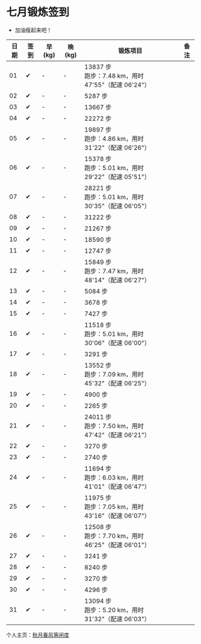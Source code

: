 # 七月锻炼签到

- 加油瘦起来吧！

| 日期 | 签到 | 早(kg) | 晚(kg) | 锻炼项目 | 备注 |
|----|---|---|---|---|---|
| 01 | ✔ | - | - | 13837 步<br>跑步：7.48 km，用时 47'55"（配速 06'24"） |  |
| 02 | ✔ | - | - | 5287 步 |  |
| 03 | ✔ | - | - | 13667 步 |  |
| 04 | ✔ | - | - | 22272 步 |  |
| 05 | ✔ | - | - | 19897 步<br>跑步：4.86 km，用时 31'22"（配速 06'26"） |  |
| 06 | ✔ | - | - | 15378 步<br>跑步：5.01 km，用时 29'22"（配速 05'51"） |  |
| 07 | ✔ | - | - | 28221 步<br>跑步：5.01 km，用时 30'35"（配速 06'05"） |  |
| 08 | ✔ | - | - | 31222 步 |  |
| 09 | ✔ | - | - | 21267 步 |  |
| 10 | ✔ | - | - | 18590 步 |  |
| 11 | ✔ | - | - | 12747 步 |  |
| 12 | ✔ | - | - | 15849 步<br>跑步：7.47 km，用时 48'14"（配速 06'27"） |  |
| 13 | ✔ | - | - | 5084 步 |  |
| 14 | ✔ | - | - | 3678 步 |  |
| 15 | ✔ | - | - | 7427 步 |  |
| 16 | ✔ | - | - | 11518 步<br>跑步：5.01 km，用时 30'06"（配速 06'00"） |  |
| 17 | ✔ | - | - | 3291 步 |  |
| 18 | ✔ | - | - | 13552 步<br>跑步：7.09 km，用时 45'32"（配速 06'25"） |  |
| 19 | ✔ | - | - | 4900 步 |  |
| 20 | ✔ | - | - | 2265 步 |  |
| 21 | ✔ | - | - | 24011 步<br>跑步：7.50 km，用时 47'42"（配速 06'21"） |  |
| 22 | ✔ | - | - | 3270 步 |  |
| 23 | ✔ | - | - | 2740 步 |  |
| 24 | ✔ | - | - | 11694 步<br>跑步：6.03 km，用时 41'01"（配速 06'47"） |  |
| 25 | ✔ | - | - | 11975 步<br>跑步：7.05 km，用时 43'16"（配速 06'07"） |  |
| 26 | ✔ | - | - | 12508 步<br>跑步：7.70 km，用时 46'25"（配速 06'01"） |  |
| 27 | ✔ | - | - | 3241 步 |  |
| 28 | ✔ | - | - | 8240 步 |  |
| 29 | ✔ | - | - | 3270 步 |  |
| 30 | ✔ | - | - | 4296 步 |  |
| 31 | ✔ | - | - | 13094 步<br>跑步：5.20 km，用时 31'32"（配速 06'03"） |  |

个人主页：<a href="http://renkaigis.com/" target="_blank">秋月春风等闲度</a>
